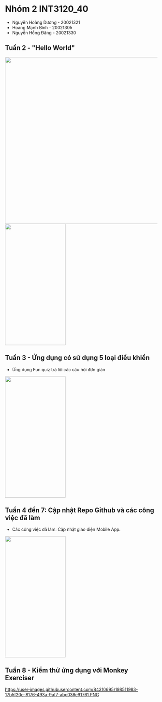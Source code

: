 # Nhóm 2 INT3120_40

- Nguyễn Hoàng Dương - 20021321
- Hoàng Mạnh Bình - 20021305
- Nguyễn Hồng Đăng - 20021330

## Tuần 2 - "Hello World"


<img src="https://user-images.githubusercontent.com/84310695/190576253-f073e908-3afb-4c0f-a374-e54ac276fd91.PNG" width="1000" height="550"/>

<img src="https://user-images.githubusercontent.com/84310695/190575270-aa817114-b816-48f6-b989-eb248f74b1c8.png" width="200" height="400"/>

## Tuần 3 - Ứng dụng có sử dụng 5 loại điều khiển

- Ứng dụng Fun quiz trả lời các câu hỏi đơn giản 
<img src="https://user-images.githubusercontent.com/84310695/191901103-947f2af7-6bf7-46ed-b98d-57f5312d0a74.gif" width="200" height="400"/>


## Tuần 4 đến 7: Cập nhật Repo Github và các công việc đã làm
- Các công việc đã làm: Cập nhật giao diện Mobile App.
<img src="https://user-images.githubusercontent.com/84310695/197125365-ebd5c6f8-c538-4386-ab14-c79f17bcc92d.gif" width="200" height="400"/>

## Tuần 8 - Kiểm thử ứng dụng với Monkey Exerciser
https://user-images.githubusercontent.com/84310695/198511983-17b5f20e-8176-493a-9af7-abc036e91761.PNG
